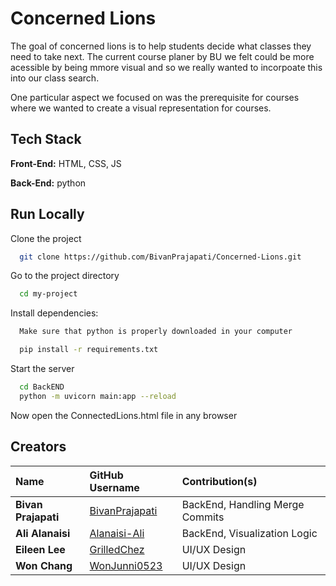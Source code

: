 # Concerned Lions

The goal of concerned lions is to help students decide what classes they need to take next. The current course planer by BU we felt could be more acessible by being mmore visual and so we really wanted to incorpoate this into our class search.

One particular aspect we focused on was the prerequisite for courses where we wanted to create a visual representation for courses.

## Tech Stack

**Front-End:** HTML, CSS, JS

**Back-End:** python

## Run Locally

Clone the project

```bash
  git clone https://github.com/BivanPrajapati/Concerned-Lions.git
```

Go to the project directory

```bash
  cd my-project
```

Install dependencies:

```bash
  Make sure that python is properly downloaded in your computer

  pip install -r requirements.txt
```

Start the server

```bash
  cd BackEND
  python -m uvicorn main:app --reload
```

Now open the ConnectedLions.html file in any browser

## Creators

| Name                | GitHub Username                                     | Contribution(s)                 |
| :------------------ | :-------------------------------------------------- | :------------------------------ |
| **Bivan Prajapati** | [BivanPrajapati](https://github.com/bivanprajapati) | BackEnd, Handling Merge Commits |
| **Ali Alanaisi**    | [Alanaisi-Ali](https://github.com/alanaisi-ali)     | BackEnd, Visualization Logic    |
| **Eileen Lee**      | [GrilledChez](https://github.com/GrilldChez)        | UI/UX Design                    |
| **Won Chang**       | [WonJunni0523](https://github.com/wonjunni0523)     | UI/UX Design                    |

